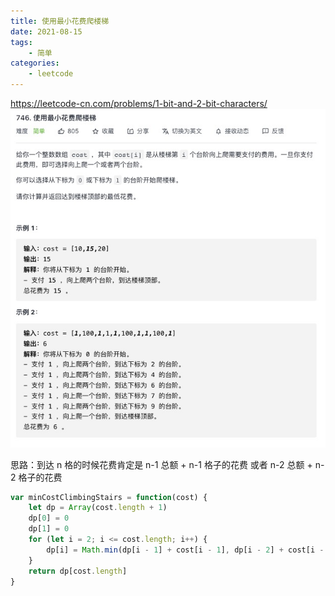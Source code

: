 ```yaml
---
title: 使用最小花费爬楼梯
date: 2021-08-15
tags:
    - 简单
categories:
    - leetcode
---
```


<https://leetcode-cn.com/problems/1-bit-and-2-bit-characters/>
![使用最小花费爬楼梯](./img/746.jpg)

思路：到达 n 格的时候花费肯定是 n-1 总额 + n-1 格子的花费 或者 n-2 总额 + n-2 格子的花费

```js
var minCostClimbingStairs = function(cost) {
	let dp = Array(cost.length + 1)
	dp[0] = 0
	dp[1] = 0
	for (let i = 2; i <= cost.length; i++) {
		dp[i] = Math.min(dp[i - 1] + cost[i - 1], dp[i - 2] + cost[i - 2])
	}
	return dp[cost.length]
}
```
